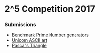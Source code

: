 # 2^5 Competition 2017

### Submissions
* [Benchmark Prime Number generators](https://github.com/vurple/ProgrammersDay/tree/master/BenchmarkPrimeNumbers)
* [Unicorn ASCII art](https://github.com/vurple/ProgrammersDay/tree/master/Unicorn)
* [Pascal's Triangle](https://github.com/vurple/ProgrammersDay/tree/master/PascalsTriangle)
